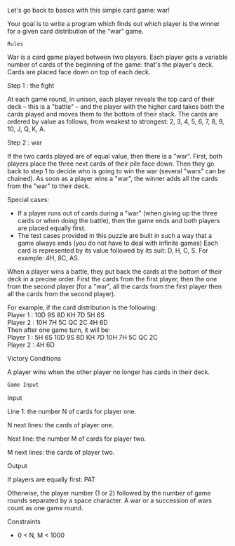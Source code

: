 Let's go back to basics with this simple card game: war!

Your goal is to write a program which finds out which player is the winner for a given card distribution of the "war" game.
 	
 	Rules

War is a card game played between two players. Each player gets a variable number of cards of the beginning of the game: that's the player's deck. Cards are placed face down on top of each deck.
 
Step 1 : the fight

At each game round, in unison, each player reveals the top card of their deck – this is a "battle" – and the player with the higher card takes both the cards played and moves them to the bottom of their stack. The cards are ordered by value as follows, from weakest to strongest:
2, 3, 4, 5, 6, 7, 8, 9, 10, J, Q, K, A.
 
Step 2 : war

If the two cards played are of equal value, then there is a "war". First, both players place the three next cards of their pile face down. Then they go back to step 1 to decide who is going to win the war (several "wars" can be chained). As soon as a player wins a "war", the winner adds all the cards from the "war" to their deck.
 
Special cases:

* If a player runs out of cards during a "war" (when giving up the three cards or when doing the battle), then the game ends and both players are placed equally first.
* The test cases provided in this puzzle are built in such a way that a game always ends (you do not have to deal with infinite games)
Each card is represented by its value followed by its suit: D, H, C, S. For example: 4H, 8C, AS.

When a player wins a battle, they put back the cards at the bottom of their deck in a precise order. First the cards from the first player, then the one from the second player (for a "war", all the cards from the first player then all the cards from the second player).

For example, if the card distribution is the following:<br>
Player 1 : 10D 9S 8D KH 7D 5H 6S<br>
Player 2 : 10H 7H 5C QC 2C 4H 6D<br>
Then after one game turn, it will be:<br>
Player 1 : 5H 6S 10D 9S 8D KH 7D 10H 7H 5C QC 2C<br>
Player 2 : 4H 6D<br>
 
Victory Conditions

A player wins when the other player no longer has cards in their deck.
 
 	Game Input

Input

Line 1: the number N of cards for player one.

N next lines: the cards of player one.

Next line: the number M of cards for player two.

M next lines: the cards of player two.

Output

If players are equally first: PAT

Otherwise, the player number (1 or 2) followed by the number of game rounds separated by a space character. A war or a succession of wars count as one game round.

Constraints
* 0 < N, M < 1000